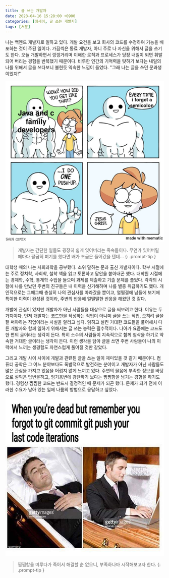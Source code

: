```yaml
---
title: 글 쓰는 개발자 
date: 2023-04-16 15:28:00 +0900
categories: [에세이, 글 쓰는 개발자]
tags: [서문]
---
```


나는 백엔드 개발자로 일하고 있다. 개발 요건을 보고 회사의 코드를 수정하여 기능을 배포하는 것이 주된 일이다. 가끔씩은 동료 개발자, 아니 주로 나 자신을 위해서 글을 쓰기도 한다. 오늘 개발하면서 낑낑거리며 이해한 로직과 프로세스가 당장 내일이 되면 휘발되어 버리는 경험을 반복했기 때문이다. 비루한 인간의 기억력을 탓하기 보다는 내일의 나를 위해서 글을 쓰다보니 불현듯 익숙한 느낌이 들었다. "그래 나는 글을 쓰던 문과생이었지!"

![](/assets/img/forget-and-push-up.webp)

> 개발자는 간단한 일들도 굉장히 쉽게 잊어버리는 족속들이다. 무언가 잊어버릴 때마다 팔굽혀 펴기를 했다면 배가 조금은 들어갔을 텐데...
{: .prompt-tip }

대학생 때의 나는 사회과학을 공부했다. 소위 말하는 문과 출신 개발자이다. 학부 시절에는 주로 정치학, 사회학, 철학 책을 읽고 토론하고 답안을 쏟아내곤 했다. 대학원 시절에는 경제학, 수학, 통계학 수업을 들으며 과제를 제출하고 기출 문제를 풀었다. 각각의 시절에 나를 만났던 주변의 친구들은 내 이력을 신기해하며 나를 별종 취급하기도 했다. 개인적으로는 그때그때 충실히 나의 관심사를 따라갔을 뿐이고, 얼떨결에 남들에 보기에 특이한 이력이 완성된 것이라, 주변의 반응에 얼떨떨한 반응을 해왔던 것 같다.

개발에 관심이 있지만 개발자가 아닌 사람들을 대상으로 글을 써보려고 한다. 이유는 두 가지이다. 먼저 개발자는 코드만을 작성하는 직업이 아니며 글을 쓰는 직업, 오히려 글을 잘 써야하는 직업이라는 사실을 알리고 싶다. 얽히고 설킨 거대한 코드들을 풀어헤처 다른 개발자와 함께 일하기 위해서는 글 쓰는 능력은 필수적이다. 나아가 요즘에는 코드도 한 편의 글이라는 생각이 든다. 특히 소수의 사람들이 지속적으로 함께 첨삭을 하기로 약속한 거대한 글이라는 생각이 든다. 이런 생각을 담아 글을 쓰면 주변 사람들이 나의 이력에서 느끼는 생경함도 자연스럽게 풀어질 것만 같았다.

그리고 개발 사이 사이에 개발과 관련된 글을 쓰는 일이 재미있을 것 같기 때문이다. 컴퓨터 공학은 그 어느 분야보다도 폭발적으로 발전하는 분야이고 개발자가 아닌 사람들도 많은 관심을 가지고 있음을 어렵지 않게 느끼고 있다. 주변의 물음에 부족한 정보를 바탕으로 설익은 답변을하고, 임기응변에 감탄하기 보다는 찜찜함을 남기는 경험을 하기도 했다. 경험상 찜찜한 코드는 반드시 결정적인 때 문제가 되곤 했다. 문제가 되기 전에 이러한 수요가 남아 있는 일에 나름의 방법으로 응답하고 싶었다. 

![](/assets/img/forgot.jpg)

> 찜찜함을 미루다가 죽어서 해결할 순 없으니, 부족하나마 시작해보고자 한다.
{: .prompt-tip }